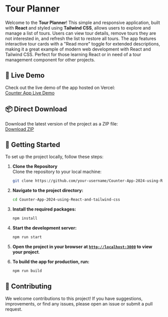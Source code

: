 # Tour Planner

Welcome to the **Tour Planner**! This simple and responsive application, built with **React** and styled using **Tailwind CSS**, allows users to explore and manage a list of tours. Users can view tour details, remove tours they are not interested in, and refresh the list to restore all tours. The app features interactive tour cards with a "Read more" toggle for extended descriptions, making it a great example of modern web development with React and Tailwind CSS. Perfect for those learning React or in need of a tour management component for other projects.

## 🎯 Live Demo

Check out the live demo of the app hosted on Vercel:  
[Counter App Live Demo](https://counter-app-2024-using-react-and-tailwind-css.vercel.app/)

## 📦 Direct Download

Download the latest version of the project as a ZIP file:  
[Download ZIP](https://github.com/yashheda5/Counter-App-2024-using-React-and-tailwind-css/archive/refs/heads/main.zip)

## 🚀 Getting Started

To set up the project locally, follow these steps:

1. **Clone the Repository**  
   Clone the repository to your local machine:
   ```sh
   git clone https://github.com/your-username/Counter-App-2024-using-React-and-tailwind-css.git
    ```

2. **Navigate to the project directory:**
    ```sh
    cd Counter-App-2024-using-React-and-tailwind-css
    ```

3. **Install the required packages:**
    ```sh
    npm install
    ```

4. **Start the development server:**
    ```sh
    npm run start
    ```

5. **Open the project in your browser at [`http://localhost:3000`](http://localhost:3000) to view your project**.

6. **To build the app for production, run:**
    ```sh
    npm run build
    ```

## 🤝 Contributing

We welcome contributions to this project! If you have suggestions, improvements, or find any issues, please open an issue or submit a pull request.
